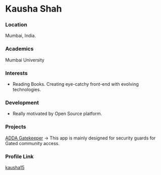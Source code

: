  # Kausha Shah
 ### Location
 Mumbai, India.
 ### Academics
 Mumbai University

### Interests

- Reading Books. Creating eye-catchy front-end with evolving technologies.

### Development

- Really motivated by Open Source platform.

### Projects

[ADDA Gatekeeper](https://play.google.com/store/apps/details?id=com.threefiveeight.addagatekeeper) -> This app is mainly designed for security guards for Gated community access.

### Profile Link

[kausha15](https://github.com/kausha15)
